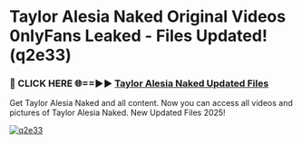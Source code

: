 # Taylor Alesia Naked Original Videos 0nlyFans Leaked - Files Updated! (q2e33)

<h3>🔴 CLICK HERE 🌐==►► <a href="https://tinyurl.com/up5wt9bj" rel="nofollow">Taylor Alesia Naked Updated Files</a></h3>

Get Taylor Alesia Naked and all content. Now you can access all videos and pictures of Taylor Alesia Naked. New Updated Files 2025!

[![q2e33](https://i.imgur.com/ABiUzMV.gif)](https://tinyurl.com/up5wt9bj)
